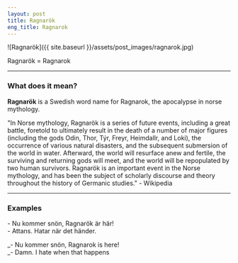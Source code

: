 ```yaml
---
layout: post
title: Ragnarök
eng_title: Ragnarok
---
```


![Ragnarök]({{ site.baseurl }}/assets/post_images/ragnarok.jpg)

Ragnarök = Ragnarok

----

### What does it mean?

**Ragnarök** is a Swedish word name for Ragnarok, the apocalypse in norse mythology.

"In Norse mythology, Ragnarök is a series of future events, including a great battle, foretold to ultimately 
result in the death of a number of major figures (including the gods Odin, Thor, Týr, Freyr, Heimdallr, and 
Loki), the occurrence of various natural disasters, and the subsequent submersion of the world in water. 
Afterward, the world will resurface anew and fertile, the surviving and returning gods will meet, and the 
world will be repopulated by two human survivors. Ragnarök is an important event in the Norse mythology, and 
has been the subject of scholarly discourse and theory throughout the history of Germanic studies." - 
Wikipedia

----

### Examples

\- Nu kommer snön, Ragnarök är här!  
\- Attans. Hatar när det händer.  

_\- Nu kommer snön, Ragnarok is here!  
_\- Damn. I hate when that happens  
